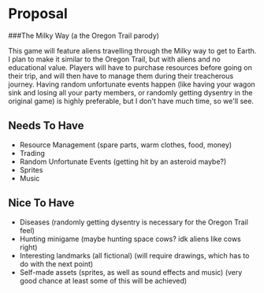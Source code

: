 # Proposal
###The Milky Way (a the Oregon Trail parody)

This game will feature aliens travelling through the Milky way to get to Earth. I plan to make it similar to the Oregon Trail,  but with aliens and no educational value. Players will have to purchase resources before going on their trip, and will then have to manage them during their treacherous journey. Having random unfortunate events happen (like having your wagon sink and losing all your party members, or randomly getting dysentry in the original game) is highly preferable, but I don't have much time, so we'll see.

## Needs To Have
- Resource Management (spare parts, warm clothes, food, money)
- Trading
- Random Unfortunate Events (getting hit by an asteroid maybe?)
- Sprites
- Music

## Nice To Have
- Diseases (randomly getting dysentry is necessary for the Oregon Trail feel)
- Hunting minigame (maybe hunting space cows? idk aliens like cows right)
- Interesting landmarks (all fictional) (will require drawings, which has to do with the next point)
- Self-made assets (sprites, as well as sound effects and music) (very good chance at least some of this will be achieved)
